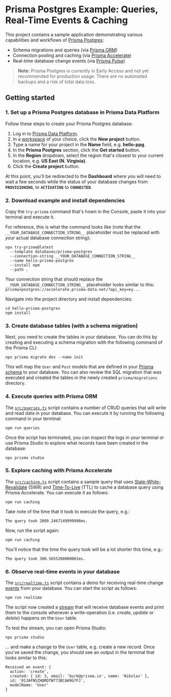 # Prisma Postgres Example: Queries, Real-Time Events & Caching

This project contains a sample application demonstrating various capabilities and workflows of [Prisma Postgres](https://prisma.io/data-platform/postgres):

- Schema migrations and queries (via [Prisma ORM](https://www.prisma.io/orm))
- Connection pooling and caching (via [Prisma Accelerate](https://prisma.io/data-platform/accelerate))
- Real-time database change events (via [Prisma Pulse](https://prisma.io/data-platform/pulse))

> **Note**: Prisma Postgres is currently in Early Access and not yet recommended for production usage. There are no automated backups and a risk of total data loss. 

## Getting started

### 1. Set up a Prisma Postgres database in Prisma Data Platform

Follow these steps to create your Prisma Postgres database:

1. Log in to [Prisma Data Platform](https://console.prisma.io/).
1. In a [workspace](https://www.prisma.io/docs/platform/about#workspace) of your choice, click the **New project** button.
1. Type a name for your project in the **Name** field, e.g. **hello-ppg**.
1. In the **Prisma Postgres** section, click the **Get started** button.
1. In the **Region** dropdown, select the region that's closest to your current location, e.g. **US East (N. Virginia)**.
1. Click the **Create project** button.

At this point, you'll be redirected to the **Dashboard** where you will need to wait a few seconds while the status of your database changes from **`PROVISIONING`**, to **`ACTIVATING`** to **`CONNECTED`**.

### 2. Download example and install dependencies

Copy the `try-prisma` command that's hown in the Console, paste it into your terminal and execute it.

For reference, this is what the command looks like (note that the `__YOUR_DATABASE_CONNECTION_STRING__` placeholder must be replaced with _your_ actual database connection string):

```
npx try-prisma@latest
  --template databases/prisma-postgres
  --connection-string __YOUR_DATABASE_CONNECTION_STRING__
  --name hello-prisma-postgres
  --install npm
  --path .
```

Your connection string that should replace the `__YOUR_DATABASE_CONNECTION_STRING__` placeholder looks similar to this: `prisma+postgres://accelerate.prisma-data.net/?api_key=ey...`

Navigate into the project directory and install dependencies:

```
cd hello-prisma-postgres
npm install
```

### 3. Create database tables (with a schema migration)

Next, you need to create the tables in your database. You can do this by creating and executing a schema migration with the following command of the Prisma CLI:

```
npx prisma migrate dev --name init
```

This will map the `User` and `Post` models that are defined in your [Prisma schema](./prisma/schema.prisma) to your database. You can also review the SQL migration that was executed and created the tables in the newly created `prisma/migrations` directory.

### 4. Execute queries with Prisma ORM

The [`src/queries.ts`](./src/queries.ts) script contains a number of CRUD queries that will write and read data in your database. You can execute it by running the following command in your terminal:

```
npm run queries
```

Once the script has terminated, you can inspect the logs in your terminal or use Prisma Studio to explore what records have been created in the database:

```
npx prisma studio
```

### 5. Explore caching with Prisma Accelerate

The [`src/caching.ts`](./src/caching.ts) script contains a sample query that uses [Stale-While-Revalidate](https://www.prisma.io/docs/accelerate/caching#stale-while-revalidate-swr) (SWR) and [Time-To-Live](https://www.prisma.io/docs/accelerate/caching#time-to-live-ttl) (TTL) to cache a database query using Prisma Accelerate. You can execute it as follows:

```
npm run caching
```

Take note of the time that it took to execute the query, e.g.:

```
The query took 2009.2467149999998ms.
```

Now, run the script again:

```
npm run caching
```

You'll notice that the time the query took will be a lot shorter this time, e.g.:

```
The query took 300.5655280000001ms.
```

### 6. Observe real-time events in your database

The  [`src/realtime.ts`](./src/realtime.ts) script contains a demo for receiving real-time change [events](https://www.prisma.io/docs/pulse/database-events) from your database. You can start the script as follows:

```
npm run realtime
```

The script now created a [stream](https://www.prisma.io/docs/pulse/api-reference#stream) that will receive database events and print them to the console whenever a write-operation (i.e. _create_, _update_ or _delete_) happens on the `User` table.

To test the stream, you can open Prisma Studio:

```
npx prisma studio
```

... and make a change to the `User` table, e.g. create a new record. Once you've saved the change, you should see an output in the terminal that looks similar to this:

```
Received an event: {
  action: 'create',
  created: { id: 3, email: 'burk@prisma.io', name: 'Nikolas' },
  id: '01JAFNSZHQRDTW773BCAA9G7FJ',
  modelName: 'User'
}
```

